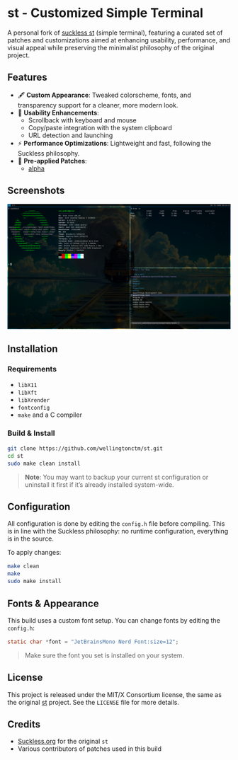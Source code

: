 # st - Customized Simple Terminal

A personal fork of [suckless st](https://st.suckless.org/) (simple terminal), featuring a curated set of patches and customizations aimed at enhancing usability, performance, and visual appeal while preserving the minimalist philosophy of the original project.

## Features

- 🖋 **Custom Appearance**: Tweaked colorscheme, fonts, and transparency support for a cleaner, more modern look.
- 🔧 **Usability Enhancements**:
  - Scrollback with keyboard and mouse
  - Copy/paste integration with the system clipboard
  - URL detection and launching
- ⚡ **Performance Optimizations**: Lightweight and fast, following the Suckless philosophy.
- 🧩 **Pre-applied Patches**:
  - [alpha](https://st.suckless.org/patches/alpha)

## Screenshots

![My custom st](images/screenshot.png)


## Installation

### Requirements

- `libX11`
- `libXft`
- `libXrender`
- `fontconfig`
- `make` and a C compiler

### Build & Install

```bash
git clone https://github.com/wellingtonctm/st.git
cd st
sudo make clean install
```

> **Note**: You may want to backup your current st configuration or uninstall it first if it’s already installed system-wide.

## Configuration

All configuration is done by editing the `config.h` file before compiling. This is in line with the Suckless philosophy: no runtime configuration, everything is in the source.

To apply changes:

```bash
make clean
make
sudo make install
```

## Fonts & Appearance

This build uses a custom font setup. You can change fonts by editing the `config.h`:

```c
static char *font = "JetBrainsMono Nerd Font:size=12";
```

> Make sure the font you set is installed on your system.

## License

This project is released under the MIT/X Consortium license, the same as the original [st](https://st.suckless.org/) project. See the `LICENSE` file for more details.

## Credits

- [Suckless.org](https://suckless.org) for the original `st`
- Various contributors of patches used in this build

